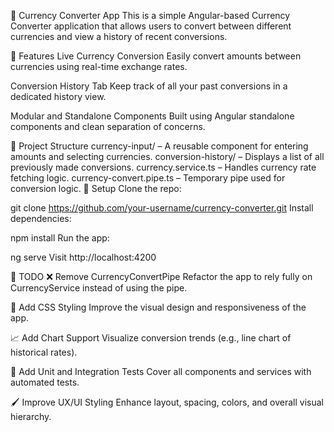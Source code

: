 💱 Currency Converter App
This is a simple Angular-based Currency Converter application that allows users to convert between different currencies and view a history of recent conversions.

🧩 Features
Live Currency Conversion
Easily convert amounts between currencies using real-time exchange rates.

Conversion History Tab
Keep track of all your past conversions in a dedicated history view.

Modular and Standalone Components
Built using Angular standalone components and clean separation of concerns.

📂 Project Structure
currency-input/ – A reusable component for entering amounts and selecting currencies.
conversion-history/ – Displays a list of all previously made conversions.
currency.service.ts – Handles currency rate fetching logic.
currency-convert.pipe.ts – Temporary pipe used for conversion logic.
🔧 Setup
Clone the repo:

git clone https://github.com/your-username/currency-converter.git
Install dependencies:

npm install
Run the app:

ng serve
Visit http://localhost:4200

📌 TODO
❌ Remove CurrencyConvertPipe
Refactor the app to rely fully on CurrencyService instead of using the pipe.

🎨 Add CSS Styling
Improve the visual design and responsiveness of the app.

📈 Add Chart Support
Visualize conversion trends (e.g., line chart of historical rates).

🧪 Add Unit and Integration Tests
Cover all components and services with automated tests.

🖌️ Improve UX/UI Styling
Enhance layout, spacing, colors, and overall visual hierarchy.
